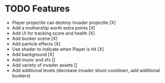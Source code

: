 # TODO Features

- Player projectile can destroy Invader projectile [X]
- Add a mothership worth extra points [X]
- Add UI for tracking score and health [X]
- Add bunker scene [X]
- Add particle effects [X]
- Use shader to indicate when Player is hit [X]
- Add background [X]
- Add music and sfx []
- Add variety of invader assets []
- Add additional levels (decrease invader shoot cooldown, add additional bunkers)
